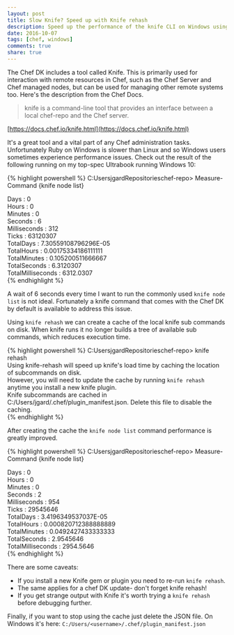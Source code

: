 ```yaml
---
layout: post
title: Slow Knife? Speed up with Knife rehash
description: Speed up the performance of the knife CLI on Windows using the rehash command
date: 2016-10-07
tags: [chef, windows]
comments: true
share: true
---
```


The Chef DK includes a tool called Knife. This is primarily used for interaction with remote resources in Chef, such as the Chef Server and Chef managed nodes, but can be used for managing other remote systems too. Here's the description from the Chef Docs.
 
> knife is a command-line tool that provides an interface between a local chef-repo and the Chef server.

[https://docs.chef.io/knife.html](https://docs.chef.io/knife.html)

It's a great tool and a vital part of any Chef administration tasks. Unfortunately Ruby on Windows is slower than Linux and so Windows users sometimes experience performance issues. Check out the result of the following running on my top-spec Ultrabook running Windows 10:
    
{% highlight powershell %}
C:UsersjgardRepositorieschef-repo> Measure-Command {knife node list}

Days              : 0  
Hours             : 0  
Minutes           : 0  
Seconds           : 6  
Milliseconds      : 312  
Ticks             : 63120307  
TotalDays         : 7.30559108796296E-05  
TotalHours        : 0.00175334186111111  
TotalMinutes      : 0.105200511666667  
TotalSeconds      : 6.3120307  
TotalMilliseconds : 6312.0307  
{% endhighlight %}

A wait of 6 seconds every time I want to run the commonly used `knife node list` is not ideal. Fortunately a knife command that comes with the Chef DK by default is available to address this issue.

Using `knife rehash` we can create a cache of the local knife sub commands on disk. When knife runs it no longer builds a tree of available sub commands, which reduces execution time.
    
{% highlight powershell %}
C:UsersjgardRepositorieschef-repo> knife rehash  
Using knife-rehash will speed up knife's load time by caching the location of subcommands on disk.  
However, you will need to update the cache by running `knife rehash` anytime you install a new knife plugin.  
Knife subcommands are cached in C:/Users/jgard/.chef/plugin_manifest.json. Delete this file to disable the caching.  
{% endhighlight %}

After creating the cache the `knife node list` command performance is greatly improved.
   
{% highlight powershell %}
C:UsersjgardRepositorieschef-repo> Measure-Command {knife node list}
    
Days              : 0  
Hours             : 0  
Minutes           : 0  
Seconds           : 2  
Milliseconds      : 954  
Ticks             : 29545646  
TotalDays         : 3.4196349537037E-05  
TotalHours        : 0.000820712388888889  
TotalMinutes      : 0.0492427433333333  
TotalSeconds      : 2.9545646  
TotalMilliseconds : 2954.5646  
{% endhighlight %}

There are some caveats:

  * If you install a new Knife gem or plugin you need to re-run `knife rehash`.
  * The same applies for a chef DK update- don't forget knife rehash!
  * If you get strange output with Knife it's worth trying a `knife rehash` before debugging further.

Finally, if you want to stop using the cache just delete the JSON file. On Windows it's here: `C:/Users/<username>/.chef/plugin_manifest.json`
